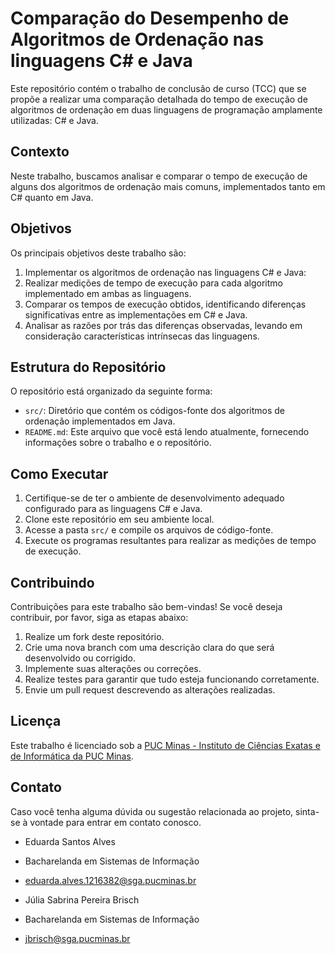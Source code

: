# Comparação do Desempenho de Algoritmos de Ordenação nas linguagens C# e Java

Este repositório contém o trabalho de conclusão de curso (TCC) que se propõe a realizar uma comparação detalhada do tempo de execução de algoritmos de ordenação em duas linguagens de programação amplamente utilizadas: C# e Java.

## Contexto

Neste trabalho, buscamos analisar e comparar o tempo de execução de alguns dos algoritmos de ordenação mais comuns, implementados tanto em C# quanto em Java.

## Objetivos

Os principais objetivos deste trabalho são:

1. Implementar os algoritmos de ordenação nas linguagens C# e Java:
2. Realizar medições de tempo de execução para cada algoritmo implementado em ambas as linguagens.
3. Comparar os tempos de execução obtidos, identificando diferenças significativas entre as implementações em C# e Java.
4. Analisar as razões por trás das diferenças observadas, levando em consideração características intrínsecas das linguagens.

## Estrutura do Repositório

O repositório está organizado da seguinte forma:

- `src/`: Diretório que contém os códigos-fonte dos algoritmos de ordenação implementados em Java.
- `README.md`: Este arquivo que você está lendo atualmente, fornecendo informações sobre o trabalho e o repositório.

## Como Executar

1. Certifique-se de ter o ambiente de desenvolvimento adequado configurado para as linguagens C# e Java.
2. Clone este repositório em seu ambiente local.
3. Acesse a pasta `src/` e compile os arquivos de código-fonte.
4. Execute os programas resultantes para realizar as medições de tempo de execução.

## Contribuindo

Contribuições para este trabalho são bem-vindas! Se você deseja contribuir, por favor, siga as etapas abaixo:

1. Realize um fork deste repositório.
2. Crie uma nova branch com uma descrição clara do que será desenvolvido ou corrigido.
3. Implemente suas alterações ou correções.
4. Realize testes para garantir que tudo esteja funcionando corretamente.
5. Envie um pull request descrevendo as alterações realizadas.

## Licença

Este trabalho é licenciado sob a [PUC Minas - Instituto de Ciências Exatas e de Informática da PUC Minas](LICENSE).

## Contato
Caso você tenha alguma dúvida ou sugestão relacionada ao projeto, sinta-se à vontade para entrar em contato conosco.

- Eduarda Santos Alves
- Bacharelanda em Sistemas de Informação
- eduarda.alves.1216382@sga.pucminas.br

- Júlia Sabrina Pereira Brisch
- Bacharelanda em Sistemas de Informação
- jbrisch@sga.pucminas.br

